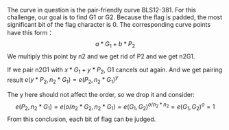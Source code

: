 The curve in question is the pair-friendly curve BLS12-381. For this challenge, our goal is to find G1 or G2. Because the flag is padded, the most significant bit of the flag character is 0. The corresponding curve points have this form：
$$
a*G_1+b*P_2
$$
We multiply this point by n2 and we get rid of P2 and we get n2G1.

 If we pair n2G1 with $x*G_1+y*P_2$, G1 cancels out again. And we get pairing result $e(y*P_2,n_2*G_1)=e(P_2,n_2*G_1)^y$

The y here should not affect the order, so we drop it and consider:
$$
e(P_2,n_2*G_1)=e(o/n_2*G_2,n_2*G_1)=e(G_1,G_2)^{o/n_2*n_2} = e(G_1,G_2)^o = 1
$$
From this conclusion, each bit of flag can be judged.